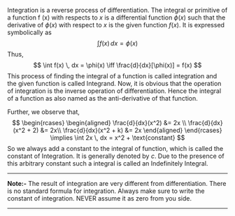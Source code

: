 Integration is a reverse process of differentiation. The integral or primitive of a function f (x) with respects to $x$ is a differential function $\phi(x)$ such that the derivative of $\phi(x)$ with respect to $x$ is the given function $f(x)$. It is expressed symbolically as 
$$\int f(x) \, dx = \phi(x)$$
Thus, 
$$
\int f(x) \, dx = \phi(x)  \iff \frac{d}{dx}[\phi(x)] = f(x)
$$
This process of finding the integral of a function is called integration and the given function is called Integrand. Now, it is obvious that the operation of integration is the inverse operation of differentiation. Hence the integral of a function as also named as the anti-derivative of that function.

Further, we observe that,
$$
\begin{rcases}
\begin{aligned}
\frac{d}{dx}(x^2) &= 2x \\
\frac{d}{dx}(x^2 + 2) &= 2x\\
\frac{d}{dx}(x^2 + k) &= 2x
\end{aligned}
\end{rcases} \implies \int 2x \, dx = x^2 + \text{constant} 
$$
So we always add a constant to the integral of function, which is called the constant of Integration. It is generally denoted by $c$. Due to the presence of this arbitrary constant such a integral is called an Indefinitely Integral.

---
**Note:-**
The result of integration are very different from differentiation. There is no standard formula for integration.
Always make sure to write the constant of integration. NEVER assume it as zero from you side.

---
